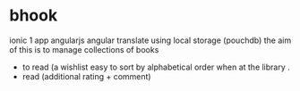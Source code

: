 # bhook
ionic 1 app
angularjs
angular translate
using local storage (pouchdb)
the aim of this is to manage collections of books
- to read (a wishlist easy to sort by alphabetical order when at the library .
- read (additional rating + comment)
